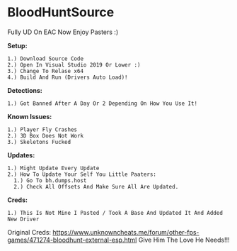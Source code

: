 # BloodHuntSource
Fully UD On EAC Now Enjoy Pasters :)


**Setup:**

```
1.) Download Source Code
2.) Open In Visual Studio 2019 Or Lower :)
3.) Change To Relase x64
4.) Build And Run (Drivers Auto Load)!
```


**Detections:**
```
1.) Got Banned After A Day Or 2 Depending On How You Use It!
```

**Known Issues:**
```
1.) Player Fly Crashes
2.) 3D Box Does Not Work
3.) Skeletons Fucked
```

**Updates:**
```
1.) Might Update Every Update
2.) How To Update Your Self You Little Paaters:
  1.) Go To bh.dumps.host
  2.) Check All Offsets And Make Sure All Are Updated.
```

**Creds:**
```
1.) This Is Not Mine I Pasted / Took A Base And Updated It And Added New Driver
```

Original Creds: https://www.unknowncheats.me/forum/other-fps-games/471274-bloodhunt-external-esp.html
Give Him The Love He Needs!!!
